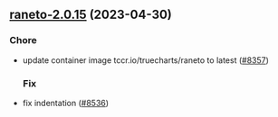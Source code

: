 

## [raneto-2.0.15](https://github.com/succelle/charts/compare/raneto-2.0.14...raneto-2.0.15) (2023-04-30)

### Chore

- update container image tccr.io/truecharts/raneto to latest ([#8357](https://github.com/succelle/charts/issues/8357))
  
  ### Fix

- fix indentation ([#8536](https://github.com/succelle/charts/issues/8536))
  
  